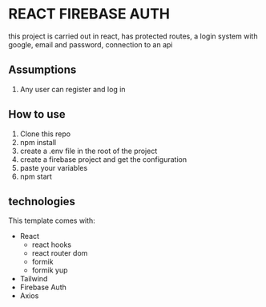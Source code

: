 # REACT FIREBASE AUTH
this project is carried out in react, has protected routes, a login system with google, email and password, connection to an api

## Assumptions
1. Any user can register and log in

## How to use
1. Clone this repo
1. npm install
1. create a .env file in the root of the project
1. create a firebase project and get the configuration
1. paste your variables
1. npm start

## technologies

This template comes with:
- React
  - react hooks
  - react router dom
  - formik 
  - formik yup
- Tailwind
- Firebase Auth
- Axios